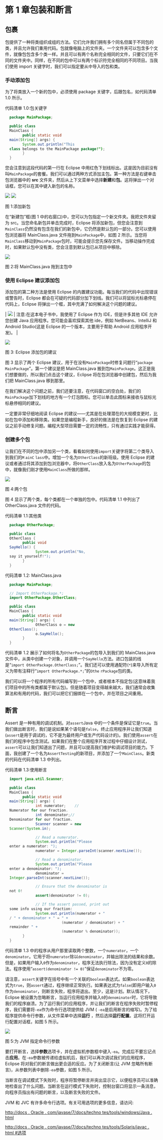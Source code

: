 # 第 1 章包装和断言

## 包裹

包提供了一种将类组织成组的方法。它们允许我们拥有多个同名但属于不同包的类，并且允许我们重用代码。包就像电脑上的文件夹。一个文件夹可以包含多个文件，就像包包含多个类一样。并且可以有两个名称完全相同的文件，只要它们在不同的文件夹中。同样，在不同的包中可以有两个标识符完全相同的不同项目。当我们使用 import 关键字时，我们可以指定要从中导入的包和类。

### 手动添加包

为了将类放入一个新的包中，必须使用 package 关键字，后跟包名，如代码清单 1.0 所示。

代码清单 1.0:包关键字

```java
  package MainPackage;

  public class
  MainClass {
        public static void
  main(String[] args) {
        System.out.println("This
  class belongs to the MainPackage package!");
        }
  }

```

您会注意到这段代码的第一行在 Eclipse 中用红色下划线标出。这是因为目前没有叫`MainPackage`的套餐。我们可以通过两种方式添加主包。第一种方法是右键单击包浏览器中的 **src** 文件夹，然后从上下文菜单中选择**新建**和**包**。这将弹出一个对话框，您可以在其中键入新包的名称。

![](img/image001.png) ![](img/image002.png)

图 1:添加新包

在“新建包”框(图 1 中的右窗口)中，您可以为包指定一个新文件夹。我把文件夹留为 src。当您命名新包并单击完成时，Eclipse 将添加新包，但您会注意到`MainClass`仍然没有包含在我们的新包中，它仍然是默认包的一部分。您可以使用包浏览器将 MainClass.java 文件拖到`MainPackage`中，如图 2 所示。当您将`MainClass`移动到`MainPackage`包时，可能会提示您先保存文件。当移动操作完成时，如果默认包中没有类，您会注意到默认包已从项目中移除。

![](img/image003.png)

图 2:将 MainClass.java 拖到主包中

### 使用 Eclipse 建议添加包

添加包的第二种方法是使用 Eclipse 的内置建议功能。每当我们的代码中出现错误或警告时，Eclipse 都会在可疑的代码部分加下划线。我们可以将鼠标光标悬停在代码上，Eclipse 将弹出一个框，其中充满了如何解决这个问题的建议。

| ![](img/note.png) | 注意:在这本电子书中，我使用了 Eclipse 作为 IDE，但是许多其他 IDE 允许您创建 Java 应用程序。您可能会喜欢探索其他 ide，例如 NetBeans、IntelliJ 和 Android Studio(这是 Eclipse 的一个版本，主要用于帮助 Android 应用程序开发)。 |

![](img/image005.png)

图 3: Eclipse 添加包的建议

图 3 显示了两个 Eclipse 建议，用于在没有`MainPackage`时修复问题行“`package MainPackage`”。第一个建议是把 MainClass.java 搬到包`MainPackage`。这正是我们想要做的，所以我们点击这个建议，Eclipse 将在包浏览器中创建包，然后为我们把 MainClass.java 移到那里。

在我们解决这个问题之前，我们还要注意，在代码窗口的空白处，我们的`MainPackage`加下划线的地方有一个灯泡图标。您可以单击此图标来接收与鼠标光标悬停相同的建议。

一定要非常仔细地阅读 Eclipse 的建议——尤其是在处理潜在的大规模变更时，比如在包中添加和移除类。如果您是编程新手，良好的做法是在恢复到 Eclipse 的建议之前手动修复问题。编程大型项目需要一定的流畅性，只有通过实践才能获得。

### 创建多个包

让我们在不同的包中添加另一个类，看看如何使用`import`关键字将第二个类导入到我们的`M` `ainC` `lass`中。增加一个名为`OtherClass`的新班级。使用 Eclipse 的建议或者通过将其添加到包浏览器中，将`OtherClass`放入名为`OtherPackage`的包中，就像我们刚才使用`MainClass`所做的那样。

![](img/image006.png)

图 4:两个包

图 4 显示了两个类，每个类都在一个单独的包中。代码清单 1.1 中列出了 OtherClass.java 文件的代码。

代码清单 1.1:其他类

```java
  package OtherPackage;

  public class
  OtherClass {
        public void
  SayHello() {
              System.out.println("No,
  say it yourself!");
        }
  }

```

代码清单 1.2: MainClass.java

```java
  package MainPackage;

  // Import OtherPackage.*;
  import OtherPackage.OtherClass;

  public class
  MainClass {
        public static void
  main(String[] args) {
              OtherClass o = new
  OtherClass();
              o.SayHello();
        }
  }

```

代码清单 1.2 展示了如何将名为`OtherPackage`的包导入到我们的 MainClass.java 文件中，从类中创建一个对象，并调用一个`SayHello`方法。进口包装的线是“`import OtherPackage.OtherClass;`”。我们还可以使用通配符(`*`)来导入所有定义为带有注释行“`import OtherPackage.*;`”的`Othe` `rPackage`包的类。

我们可以将一个程序的所有代码编写到一个包中，或者根本不指定包(这意味着我们项目中的所有类都属于默认包)。但是随着项目变得越来越大，我们通常会收集算法和有用的代码，我们可以把它们捆绑在一个包中，并在项目之间重用。

## 断言

Assert 是一种有用的调试机制。对`assert`Java 中的一个条件是保证它是`true`。当我们做出断言时，我们是说如果某个语句是`false`，终止应用程序并让我们知道(`assert`是用于调试的，它不是为最终用户或生产代码设计的)。我们使用`assert`在我们的程序中包含测试。如果我们在整个应用程序开发过程中仔细设计测试，`assert`可以让我们知道出了问题，并且可以提高我们维护和调试项目的能力。下面，我创建了一个名为`AssertTesting`的新项目，并添加了一个`MainClass`。新类的代码在代码清单 1.3 中列出。

代码清单 1.3:使用断言

```java
  import java.util.Scanner;

  public class
  MainClass {
        public static void
  main(String[] args) {
              int numerator;    //
  Numerator for our fraction.
              int denominator;//
  Denominator for our fraction.
              Scanner scanner = new
  Scanner(System.in);

              // Read a numerator.
              System.out.println("Please
  enter a numerator: ");
              numerator = Integer.parseInt(scanner.nextLine());

              // Read a denominator.
              System.out.println("Please
  enter a denominator: ");
              denominator =
  Integer.parseInt(scanner.nextLine());

              // Ensure that the denominator is
  not 0!
              assert(denominator != 0);

              // If the assert passed, print out
  some info using our fraction:
              System.out.println(numerator + "
  / " + denominator + " = " +
                          (numerator / denominator) + "
  remainder " + 
                          (numerator % denominator));
        }
  }

```

代码清单 1.3 中的程序从用户那里读取两个整数，一个`numerator`，一个`denominator`。它用于将`numerator`除以`denominator`，并输出除法的结果和余数。但是，如果用户输入`0`作为`denominator`，程序无法执行除法，因为没有定义`0`的除法。程序使用“`assert(denominator != 0)`”保证`denominator`不为零。

请注意，`assert`关键字在括号中有一个关联的`boolean`表达式。如果`boolean`表达式为`true`，则`assert`通过，程序继续正常执行。如果表达式为`false`(即用户输入`0`作为`denominator`，则断言失败，程序将退出。至少，这是计划。默认情况下，Eclipse 被设置为忽略断言，当运行应用程序并输入`0`的`denominator`时，它将导致我们的程序崩溃。为了运行我们的应用程序，并让我们的断言在程序失败时暂停程序，我们需要将`-ea`作为命令行选项提供给 JVM ( `-ea`是启用断言的缩写)。为了给程序提供命令行参数，从文件菜单中选择**运行** ，然后选择**运行配置**。这将打开运行配置对话框，如图 5 所示。

![](img/image007.png)

图 5:为 JVM 指定命令行参数

要打开断言，选择**参数**选项卡，并在虚拟机参数框中键入`-ea`。完成后不要忘记点击**应用**。在`-ea`参数被传递给虚拟机后，我们可以再次调试我们的应用程序，Eclipse 将对我们的断言做出更合适的反应。为了关闭断言(让 JVM 忽略所有断言)，从参数列表中删除`-ea`参数，如图 5 所示。

当断言在调试模式下失败时，程序将暂停断言并突出显示它，以便程序员可以准确地检查出了什么问题。当断言在运行模式下失败时，控制台窗口将显示一条消息，向程序员指出有问题的断言，以及断言失败的文件。

JVM 和 JVC 有许多命令行选项。有关可用选项的更多信息，请访问:

[http://docs . Oracle . com/javase/7/docs/techno tes/tools/windows/Java . html](http://docs.oracle.com/javase/7/docs/technotes/tools/windows/java.html)

[http://docs . Oracle . com/javase/7/docs/techno tes/tools/Solaris/javac . html #选项](http://docs.oracle.com/javase/7/docs/technotes/tools/solaris/javac.html#options)